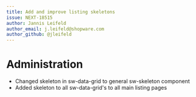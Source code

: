 ```yaml
---
title: Add and improve listing skeletons
issue: NEXT-18515
author: Jannis Leifeld
author_email: j.leifeld@shopware.com
author_github: @jleifeld
---
```

# Administration
* Changed skeleton in sw-data-grid to general sw-skeleton component
* Added skeleton to all sw-data-grid's to all main listing pages
